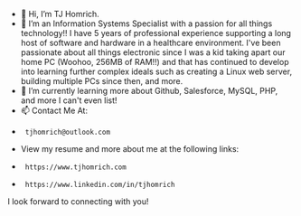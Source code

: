 - 👋 Hi, I’m TJ Homrich.
- 👀 I’m an Information Systems Specialist with a passion for all things technology!! I have 5 years of professional experience supporting a long host of software and hardware in a healthcare environment. I've been passionate about all things electronic since I was a kid taking apart our home PC (Woohoo, 256MB of RAM!!) and that has continued to develop into learning further complex ideals such as creating a Linux web server, building multiple PCs since then, and more.
- 🌱 I’m currently learning more about Github, Salesforce, MySQL, PHP, and more I can't even list!
- 📫 Contact Me At:
-      tjhomrich@outlook.com
- View my resume and more about me at the following links:
-      https://www.tjhomrich.com
-      https://www.linkedin.com/in/tjhomrich

I look forward to connecting with you!

<!---
tjhrep/tjhrep is a ✨ special ✨ repository because its `README.md` (this file) appears on your GitHub profile.
You can click the Preview link to take a look at your changes.
--->

